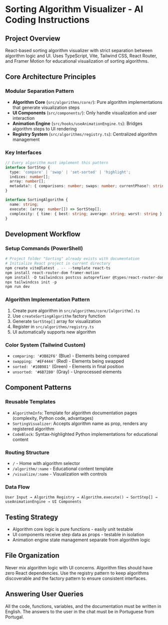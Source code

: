 # Sorting Algorithm Visualizer - AI Coding Instructions

## Project Overview
React-based sorting algorithm visualizer with strict separation between algorithm logic and UI. Uses TypeScript, Vite, Tailwind CSS, React Router, and Framer Motion for educational visualization of sorting algorithms.

## Core Architecture Principles

### Modular Separation Pattern
- **Algorithm Core** (`src/algorithms/core/`): Pure algorithm implementations that generate visualization steps
- **UI Components** (`src/components/`): Only handle visualization and user interaction  
- **Animation Engine** (`src/hooks/useAnimationEngine.ts`): Bridges algorithm steps to UI rendering
- **Registry System** (`src/algorithms/registry.ts`): Centralized algorithm management

### Key Interfaces
```typescript
// Every algorithm must implement this pattern
interface SortStep {
  type: 'compare' | 'swap' | 'set-sorted' | 'highlight';
  indices: number[];
  array: number[];
  metadata?: { comparisons: number; swaps: number; currentPhase?: string };
}

interface SortingAlgorithm {
  name: string;
  execute: (array: number[]) => SortStep[];
  complexity: { time: { best: string; average: string; worst: string }; space: string };
}
```

## Development Workflow

### Setup Commands (PowerShell)
```powershell
# Project folder "Sorting" already exists with documentation
# Initialize React project in current directory
npm create vite@latest . -- --template react-ts
npm install react-router-dom framer-motion
npm install -D tailwindcss postcss autoprefixer @types/react-router-dom
npx tailwindcss init -p
npm run dev
```

### Algorithm Implementation Pattern
1. Create pure algorithm in `src/algorithms/core/[algorithm].ts`
2. Use `createSortingAlgorithm` factory function
3. Generate `SortStep[]` array for visualization
4. Register in `src/algorithms/registry.ts`
5. UI automatically supports new algorithm

### Color System (Tailwind Custom)
- `comparing: '#3B82F6'` (Blue) - Elements being compared
- `swapping: '#EF4444'` (Red) - Elements being swapped
- `sorted: '#10B981'` (Green) - Elements in final position
- `unsorted: '#6B7280'` (Gray) - Unprocessed elements

## Component Patterns

### Reusable Templates
- `AlgorithmInfo`: Template for algorithm documentation pages (complexity, Python code, advantages)
- `SortingVisualizer`: Accepts algorithm name as prop, renders any registered algorithm
- `CodeBlock`: Syntax-highlighted Python implementations for educational content

### Routing Structure
- `/` - Home with algorithm selector
- `/algorithm/:name` - Educational content template
- `/visualize/:name` - Visualization with controls

### Data Flow
```
User Input → Algorithm Registry → Algorithm.execute() → SortStep[] → useAnimationEngine → UI Components
```

## Testing Strategy
- Algorithm core logic is pure functions - easily unit testable
- UI components receive step data as props - testable in isolation
- Animation engine state management separate from algorithm logic

## File Organization
Never mix algorithm logic with UI concerns. Algorithm files should have zero React dependencies. Use the registry pattern to keep algorithms discoverable and the factory pattern to ensure consistent interfaces.

## Answering User Queries
All the code, functions, variables, and the documentation must be written in English.
The answers to the user in the chat must be in Portuguese from Portugal.
